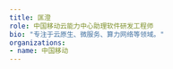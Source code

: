 ```yaml
---
title: 匡澄
role: 中国移动云能力中心助理软件研发工程师
bio: "专注于云原生、微服务、算力网络等领域。"
organizations:
- name: 中国移动
---
```



